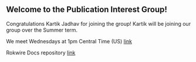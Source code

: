 ## Welcome to the Publication Interest Group!   

Congratulations Kartik Jadhav for joining the group! Kartik will be joining our group over the Summer term.  

We meet Wednesdays at 1pm Central Time (US)  [link](https://meet.jit.si/RokwireC)     

Rokwire Docs repository   [link](https://github.com/rokwire/rokwire-docs)      
